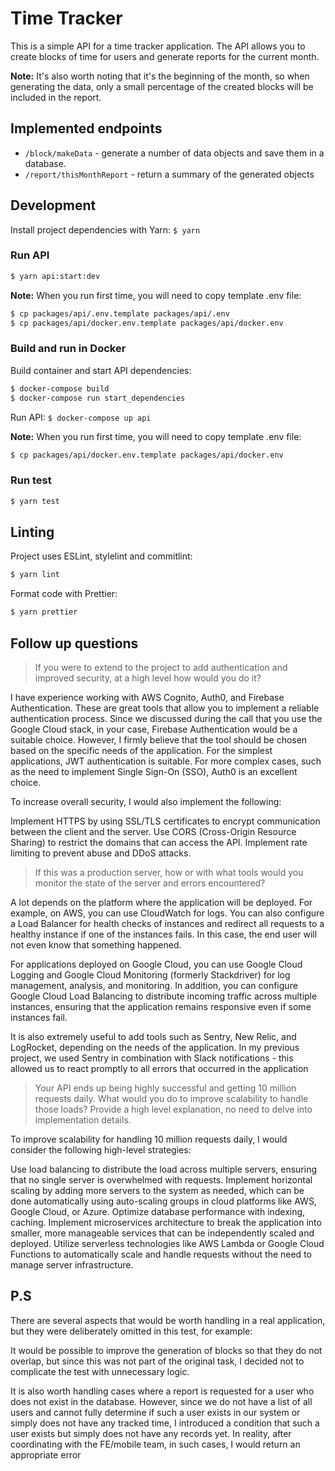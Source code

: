 # Time Tracker

This is a simple API for a time tracker application. The API allows you to create blocks of time for users and generate reports for the current month.

**Note:** It's also worth noting that it's the beginning of the month, so when generating the data, only a small percentage of the created blocks will be included in the report.

## Implemented endpoints

- `/block/makeData` - generate a number of data objects and save them in a database.
- `/report/thisMonthReport` - return a summary of the generated objects

## Development

Install project dependencies with Yarn: `$ yarn`

### Run API

```sh
$ yarn api:start:dev
```

**Note:** When you run first time, you will need to copy template .env file:

```sh
$ cp packages/api/.env.template packages/api/.env
$ cp packages/api/docker.env.template packages/api/docker.env
```

### Build and run in Docker

Build container and start API dependencies:

```sh
$ docker-compose build
$ docker-compose run start_dependencies
```

Run API: `$ docker-compose up api`

**Note:** When you run first time, you will need to copy template .env file:

```sh
$ cp packages/api/docker.env.template packages/api/docker.env
```

### Run test

```sh
$ yarn test
```

## Linting

Project uses ESLint, stylelint and commitlint:

```sh
$ yarn lint
```

Format code with Prettier:

```sh
$ yarn prettier
```

## Follow up questions

> If you were to extend to the project to add authentication and improved security, at a high level how would you do it?

I have experience working with AWS Cognito, Auth0, and Firebase Authentication. These are great tools that allow you to implement a reliable authentication process. Since we discussed during the call that you use the Google Cloud stack, in your case, Firebase Authentication would be a suitable choice. However, I firmly believe that the tool should be chosen based on the specific needs of the application. For the simplest applications, JWT authentication is suitable. For more complex cases, such as the need to implement Single Sign-On (SSO), Auth0 is an excellent choice.

To increase overall security, I would also implement the following:

Implement HTTPS by using SSL/TLS certificates to encrypt communication between the client and the server.
Use CORS (Cross-Origin Resource Sharing) to restrict the domains that can access the API.
Implement rate limiting to prevent abuse and DDoS attacks.

> If this was a production server, how or with what tools would you monitor the state of the server and errors encountered?

A lot depends on the platform where the application will be deployed. For example, on AWS, you can use CloudWatch for logs. You can also configure a Load Balancer for health checks of instances and redirect all requests to a healthy instance if one of the instances fails. In this case, the end user will not even know that something happened.

For applications deployed on Google Cloud, you can use Google Cloud Logging and Google Cloud Monitoring (formerly Stackdriver) for log management, analysis, and monitoring. In addition, you can configure Google Cloud Load Balancing to distribute incoming traffic across multiple instances, ensuring that the application remains responsive even if some instances fail.

It is also extremely useful to add tools such as Sentry, New Relic, and LogRocket, depending on the needs of the application. In my previous project, we used Sentry in combination with Slack notifications - this allowed us to react promptly to all errors that occurred in the application

> Your API ends up being highly successful and getting 10 million requests daily. What would you do to improve scalability to handle those loads? Provide a high level explanation, no need to delve into implementation details.

To improve scalability for handling 10 million requests daily, I would consider the following high-level strategies:

Use load balancing to distribute the load across multiple servers, ensuring that no single server is overwhelmed with requests.
Implement horizontal scaling by adding more servers to the system as needed, which can be done automatically using auto-scaling groups in cloud platforms like AWS, Google Cloud, or Azure.
Optimize database performance with indexing, caching.
Implement microservices architecture to break the application into smaller, more manageable services that can be independently scaled and deployed.
Utilize serverless technologies like AWS Lambda or Google Cloud Functions to automatically scale and handle requests without the need to manage server infrastructure.

## P.S

There are several aspects that would be worth handling in a real application, but they were deliberately omitted in this test, for example:

It would be possible to improve the generation of blocks so that they do not overlap, but since this was not part of the original task, I decided not to complicate the test with unnecessary logic.

It is also worth handling cases where a report is requested for a user who does not exist in the database. However, since we do not have a list of all users and cannot fully determine if such a user exists in our system or simply does not have any tracked time, I introduced a condition that such a user exists but simply does not have any records yet. In reality, after coordinating with the FE/mobile team, in such cases, I would return an appropriate error

